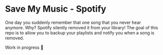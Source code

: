 # Save My Music - Spotify

One day you suddenly remember that one song that you never hear anymore. Why? Spotify silently removed it from your library! The goal of this repo is to allow you to backup your playlists and notify you when a song is removed.

Work in progress 🚧
